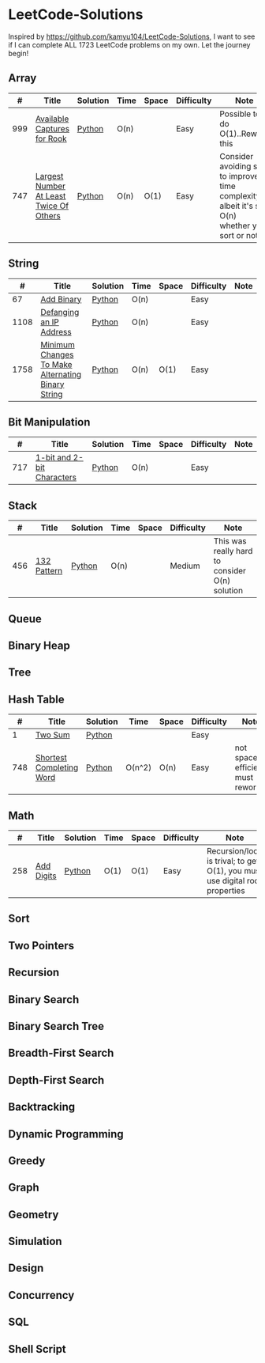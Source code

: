 # LeetCode-Solutions
Inspired by https://github.com/kamyu104/LeetCode-Solutions, I want to see if I can complete ALL 1723 LeetCode problems on my own. Let the journey begin!

## Array
| # | Title | Solution | Time | Space | Difficulty | Note
|---| ---| ---| ---| ---| ---| ---|
| 999 | <a href="https://leetcode.com/problems/available-captures-for-rook/">Available Captures for Rook</a> | <a href="https://github.com/t10le/LeetCode-Solutions/blob/main/Python/available-captures-for-rook.py">Python</a> | O(n) | | Easy | Possible to do O(1)..Rework this |
|747| <a href="https://leetcode.com/problems/largest-number-at-least-twice-of-others/">Largest Number At Least Twice Of Others</a> | <a href="https://github.com/t10le/LeetCode-Solutions/blob/main/Python/largest-number-at-least-twice-of-others.py">Python</a> |O(n)|O(1)|Easy|Consider avoiding sort to improve time complexity, albeit it's still O(n) whether you sort or not.|

## String
| # | Title | Solution | Time | Space | Difficulty | Note
|---| ---| ---| ---| ---| ---| ---|
| 67 | <a href="https://leetcode.com/problems/add-binary/">Add Binary</a> | <a href="https://github.com/t10le/LeetCode-Solutions/blob/main/Python/AddBinary.py">Python</a> | O(n) | | Easy | |
| 1108 | <a href="https://leetcode.com/problems/defanging-an-ip-address/submissions/">Defanging an IP Address</a> | <a href="https://github.com/t10le/LeetCode-Solutions/blob/main/Python/defang-an-ip-address.py">Python</a> | O(n) |  | Easy | |
| 1758 | <a href="https://leetcode.com/problems/minimum-changes-to-make-alternating-binary-string/">Minimum Changes To Make Alternating Binary String</a> | <a href="https://github.com/t10le/LeetCode-Solutions/blob/main/Python/minimum-changes-to-make-alternating-binary-string.py"> Python</a>| O(n) | O(1) | Easy | |

## Bit Manipulation
| # | Title | Solution | Time | Space | Difficulty | Note
|---| ---| ---| ---| ---| ---| ---|
| 717 | <a href="https://leetcode.com/problems/1-bit-and-2-bit-characters/">1-bit and 2-bit Characters</a> | <a href="https://github.com/t10le/LeetCode-Solutions/blob/main/Python/OneBitTwoBitCharacters.py">Python</a> | O(n) |  | Easy | |


## Stack
| # | Title | Solution | Time | Space | Difficulty | Note
|---| ---| ---| ---| ---| ---| ---|
| 456 | <a href="https://leetcode.com/problems/132-pattern/">132 Pattern</a> | <a href="https://github.com/t10le/LeetCode-Solutions/blob/main/Python/132Pattern.py">Python</a> | O(n) | | Medium | This was really hard to consider O(n) solution |


## Queue

## Binary Heap

## Tree

## Hash Table
| # | Title | Solution | Time | Space | Difficulty | Note
|---| ---| ---| ---| ---| ---| ---|
| 1 | <a href="https://leetcode.com/problems/two-sum/">Two Sum</a> | <a href="https://github.com/t10le/LeetCode-Solutions/blob/main/Python/TwoSum.py">Python</a> |  | | Easy |  |
|748| <a href="https://leetcode.com/problems/shortest-completing-word/">Shortest Completing Word</a> | <a href="https://github.com/t10le/LeetCode-Solutions/blob/main/Python/shortest-completing-word.py">Python</a> |O(n^2)|O(n)|Easy|not space efficient, must rework.|


## Math
| # | Title | Solution | Time | Space | Difficulty | Note
|---| ---| ---| ---| ---| ---| ---|
| 258 | <a href="https://leetcode.com/problems/add-digits/">Add Digits</a> | <a href="https://github.com/t10le/LeetCode-Solutions/blob/main/Python/add-digits.py">Python</a> | O(1) | O(1) | Easy | Recursion/loop is trival; to get O(1), you must use digital root properties |

## Sort

## Two Pointers

## Recursion

## Binary Search

## Binary Search Tree

## Breadth-First Search

## Depth-First Search

## Backtracking

## Dynamic Programming

## Greedy

## Graph

## Geometry

## Simulation

## Design

## Concurrency

## SQL

## Shell Script
